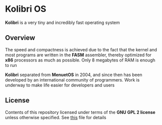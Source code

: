 # Kolibri OS

__Kolibri__ is a very tiny and incredibly fast operating system

## Overview

The speed and compactness is achieved due to the fact that the kernel and most programs are written in the __FASM__ assembler, thereby optimized for __x86__ processors as much as possible. Only 8 megabytes of RAM is enough to run

__Kolibri__ separated from __MenuetOS__ in 2004, and since then has been developed by an international community of programmers. Work is underway to make life easier for developers and users

## License

Contents of this repository licensed under terms of the __GNU GPL 2 license__ unless otherwise specified. See [this](./LICENSE) file for details
